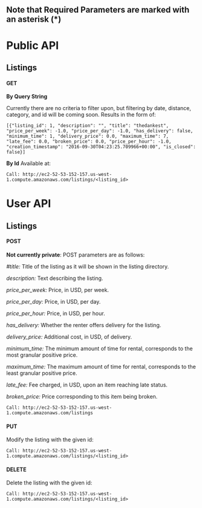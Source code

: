## Note that Required Parameters are marked with an asterisk \(\*\) ##
# Public API #
## Listings ##

#### GET ####
**By Query String**

Currently there are no criteria to filter upon, but filtering by date, distance, category, and id will be coming soon. Results in the form of:

`[{"listing_id": 1, "description": "", "title": "thedankest", "price_per_week": -1.0, "price_per_day": -1.0, "has_delivery": false, "minimum_time": 1, "delivery_price": 0.0, "maximum_time": 7, "late_fee": 0.0, "broken_price": 0.0, "price_per_hour": -1.0, "creation_timestamp": "2016-09-30T04:23:25.709966+00:00", "is_closed": false}]`

**By Id**
Available at:

`Call: http://ec2-52-53-152-157.us-west-1.compute.amazonaws.com/listings/<listing_id>`

# User API #
## Listings ##

#### POST ####
**Not currently private**: POST parameters are as follows:

*\#title:* Title of the listing as it will be shown in the listing directory.

*description:* Text describing the listing.

*price_per_week:* Price, in USD, per week.

*price_per_day:* Price, in USD, per day.

*price_per_hour:* Price, in USD, per hour.

*has_delivery:* Whether the renter offers delivery for the listing.

*delivery_price:* Additional cost, in USD, of delivery.

*minimum_time:* The minimum amount of time for rental, corresponds to the most granular positive price.

*maximum_time:* The maximum amount of time for rental, corresponds to the least granular positive price.

*late_fee:* Fee charged, in USD, upon an item reaching late status.

*broken_price:* Price corresponding to this item being broken.

`Call: http://ec2-52-53-152-157.us-west-1.compute.amazonaws.com/listings`

#### PUT ####

Modify the listing with the given id:

`Call: http://ec2-52-53-152-157.us-west-1.compute.amazonaws.com/listings/<listing_id>`

#### DELETE ####

Delete the listing with the given id:

`Call: http://ec2-52-53-152-157.us-west-1.compute.amazonaws.com/listings/<listing_id>`

